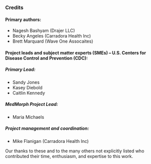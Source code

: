 ### Credits

#### Primary authors:

* Nagesh Bashyam (Drajer LLC)
* Becky Angeles (Carradora Health Inc)
* Brett Marquard (Wave One Assocaites)

#### Project leads and subject matter experts (SMEs) – U.S. Centers for Disease Control and Prevention (CDC):

##### Primary Lead:

* Sandy Jones
* Kasey Diebold
* Caitlin Kennedy
 
##### MedMorph Project Lead:

* Maria Michaels

##### Project management and coordination:

* Mike Flanigan (Carradora Health Inc)

Our thanks to these and to the many others not explicitly listed who contributed their time, enthusiasm, and expertise to this work.
